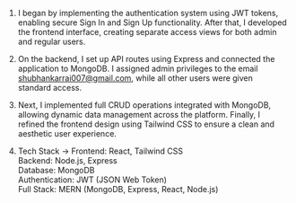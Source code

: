 
1. I began by implementing the authentication system using JWT tokens, enabling secure Sign In and Sign Up functionality. After that, I developed the frontend interface, creating separate access views for both admin and regular users.

2. On the backend, I set up API routes using Express and connected the application to MongoDB. I assigned admin privileges to the email shubhankarrai007@gmail.com, while all other users were given standard access.

3. Next, I implemented full CRUD operations integrated with MongoDB, allowing dynamic data management across the platform. Finally, I refined the frontend design using Tailwind CSS to ensure a clean and aesthetic user experience.

4. Tech Stack ->
Frontend: React, Tailwind CSS  
Backend: Node.js, Express  
Database: MongoDB  
Authentication: JWT (JSON Web Token)  
Full Stack: MERN (MongoDB, Express, React, Node.js)


